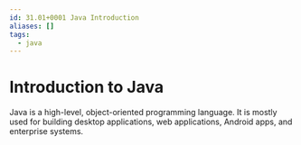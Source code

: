 ```yaml
---
id: 31.01+0001 Java Introduction
aliases: []
tags:
  - java
---
```


# Introduction to Java

Java is a high-level, object-oriented programming language. It is mostly used
for building desktop applications, web applications, Android apps, and
enterprise systems.

